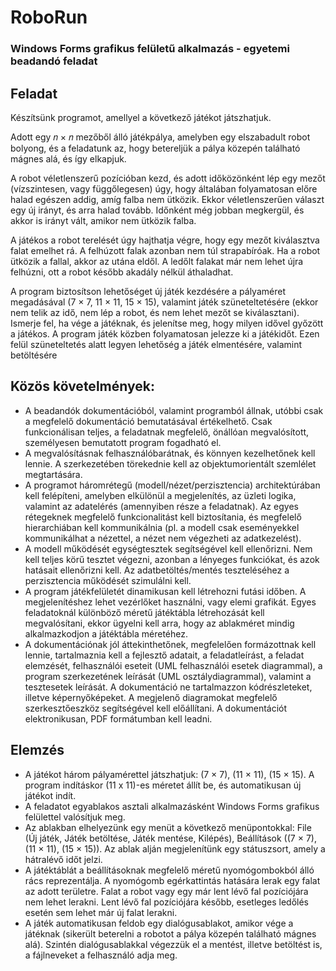 # RoboRun
### Windows Forms grafikus felületű alkalmazás - egyetemi beadandó feladat

## Feladat
Készítsünk programot, amellyel a következő játékot játszhatjuk.

Adott egy 𝑛 × 𝑛 mezőből álló játékpálya, amelyben egy elszabadult robot bolyong,
és a feladatunk az, hogy betereljük a pálya közepén található mágnes alá, és így
elkapjuk.

A robot véletlenszerű pozícióban kezd, és adott időközönként lép egy mezőt
(vízszintesen, vagy függőlegesen) úgy, hogy általában folyamatosan előre halad
egészen addig, amíg falba nem ütközik. Ekkor véletlenszerűen választ egy új
irányt, és arra halad tovább. Időnként még jobban megkergül, és akkor is irányt
vált, amikor nem ütközik falba.

A játékos a robot terelését úgy hajthatja végre, hogy egy mezőt kiválasztva falat
emelhet rá. A felhúzott falak azonban nem túl strapabíróak. Ha a robot ütközik a
fallal, akkor az utána eldől. A ledőlt falakat már nem lehet újra felhúzni, ott a
robot később akadály nélkül áthaladhat.

A program biztosítson lehetőséget új játék kezdésére a pályaméret megadásával
(7 × 7, 11 × 11, 15 × 15), valamint játék szüneteltetésére (ekkor nem telik az idő,
nem lép a robot, és nem lehet mezőt se kiválasztani). Ismerje fel, ha vége a
játéknak, és jelenítse meg, hogy milyen idővel győzött a játékos. A program játék
közben folyamatosan jelezze ki a játékidőt. Ezen felül szüneteltetés alatt legyen
lehetőség a játék elmentésére, valamint betöltésére

## Közös követelmények:
- A beadandók dokumentációból, valamint programból állnak, utóbbi csak a
megfelelő dokumentáció bemutatásával értékelhető. Csak funkcionálisan teljes, a
feladatnak megfelelő, önállóan megvalósított, személyesen bemutatott program
fogadható el.
- A megvalósításnak felhasználóbarátnak, és könnyen kezelhetőnek kell lennie. A
szerkezetében törekednie kell az objektumorientált szemlélet megtartására.
- A programot háromrétegű (modell/nézet/perzisztencia) architektúrában kell
felépíteni, amelyben elkülönül a megjelenítés, az üzleti logika, valamint az
adatelérés (amennyiben része a feladatnak). Az egyes rétegeknek megfelelő
funkcionalitást kell biztosítania, és megfelelő hierarchiában kell kommunikálnia
(pl. a modell csak eseményekkel kommunikálhat a nézettel, a nézet nem
végezheti az adatkezelést).
- A modell működését egységtesztek segítségével kell ellenőrizni. Nem kell teljes
körű tesztet végezni, azonban a lényeges funkciókat, és azok hatásait ellenőrizni
kell. Az adatbetöltés/mentés teszteléséhez a perzisztencia működését szimulálni
kell.
- A program játékfelületét dinamikusan kell létrehozni futási időben. A
megjelenítéshez lehet vezérlőket használni, vagy elemi grafikát. Egyes
feladatoknál különböző méretű játéktábla létrehozását kell megvalósítani, ekkor
ügyelni kell arra, hogy az ablakméret mindig alkalmazkodjon a játéktábla
méretéhez.
- A dokumentációnak jól áttekinthetőnek, megfelelően formázottnak kell lennie,
tartalmaznia kell a fejlesztő adatait, a feladatleírást, a feladat elemzését,
felhasználói eseteit (UML felhasználói esetek diagrammal), a program
szerkezetének leírását (UML osztálydiagrammal), valamint a tesztesetek leírását.
A dokumentáció ne tartalmazzon kódrészleteket, illetve képernyőképeket. A
megjelenő diagramokat megfelelő szerkesztőeszköz segítségével kell előállítani.
A dokumentációt elektronikusan, PDF formátumban kell leadni.

## Elemzés
- A játékot három pályamérettel játszhatjuk: (7 × 7), (11 × 11), (15 × 15). 
A program indításkor (11 x 11)-es méretet állít be, és automatikusan új játékot indít.
- A feladatot egyablakos asztali alkalmazásként Windows Forms grafikus felülettel valósítjuk meg.
- Az ablakban elhelyezünk egy menüt a következő menüpontokkal: 
File (Új játék, Játék betöltése, Játék mentése, Kilépés), Beállítások ((7 × 7), (11 × 11), (15 × 15)).
Az ablak alján megjelenítünk egy státuszsort, amely a hátralévő időt jelzi.
- A játéktáblát a beállításoknak megfelelő méretű nyomógombokból álló rács reprezentálja.
A nyomógomb egérkattintás hatására lerak egy falat az adott területre. Falat a robot vagy egy már lent lévő fal
pozíciójára nem lehet lerakni. Lent lévő fal pozíciójára később, esetleges ledőlés esetén sem lehet már új falat lerakni.
- A játék automatikusan feldob egy dialógusablakot, amikor vége a játéknak (sikerült beterelni a robotot a pálya közepén
található mágnes alá). Szintén dialógusablakkal végezzük el a mentést, illetve betöltést is, a fájlneveket a felhasználó adja meg.
